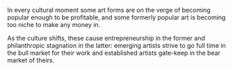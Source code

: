 In every cultural moment some art forms are on the verge of becoming popular enough to be profitable, and some formerly popular art is becoming too niche to make any money in.

As the culture shifts, these cause entrepreneurship in the former and philanthropic stagnation in the latter: emerging artists strive to go full time in the bull market for their work and established artists gate-keep in the bear market of theirs.

